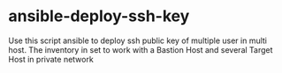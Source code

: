 # ansible-deploy-ssh-key
Use this script ansible to deploy ssh public key of multiple user in multi host. The inventory in set to work with a Bastion Host and several Target Host in private network
